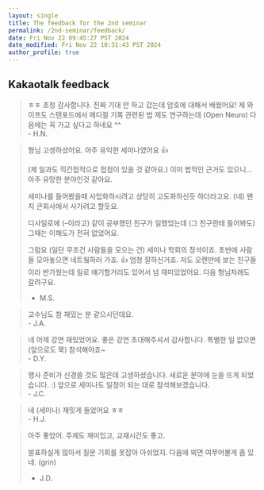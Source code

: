 ```yaml
---
layout: single
title: The feedback for the 2nd seminar
permalink: /2nd-seminar/feedback/
date: Fri Nov 22 09:45:27 PST 2024
date_modified: Fri Nov 22 10:31:43 PST 2024
author_profile: true
---
```


<head>
	<link rel="stylesheet" href="/resource/styles.css">
</head>

<h2>
	Kakaotalk feedback
</h2>

<blockquote>
ㅎㅎ 초청 감사합니다. 진짜 기대 안 하고 갔는데
암호에 대해서 배웠어요! 제 와이프도 스탠포드에서 메디컬 기록 관련된 법 제도 연구하는데 (Open Neuro) 다음에는 꼭 가고 싶다고 하네요 ^^
<br>
- H.N.
</blockquote>

<blockquote>
<p>
형님 고생하셨어요. 아주 유익한 세미나였어요 👍
</p>
<p>
(제 일과도 직간접적으로 접점이 있을 것 같아요.)
이미 법적인 근거도 있으니… 아주 유망한 분야인것 같아요.
</p>
<p>
세미나를 들어봤을때 사업화하시려고 상당히 고도화하신듯 하더라고요.
(네) 왠지 큰회사에서 사가려고 할듯요.
</p>
<p>
디사일로에 (&ndash;이라고) 같이 공부했던 친구가 일했었는데 (그 친구한테 들어봐도) 그때는 이해도가 전혀 없었어요.
</p>
<p>
그럼요 (일단 무조건 사람들을 모으는 건) 세미나 학회의 정석이죠.
초반에 사람들 모아놓으면 네트웤하러 가죠. 👍
엄청 잘하신거죠.
저도 오랜만에 보는 친구들이라 반가웠는데 일로 얘기할거리도 있어서 넘 재미있었어요.
다음 형님차례도 갈려구요.
</p>

- M.S.
</blockquote>

<blockquote>
교수님도 참 재밌는 분 같으시던데요.

<br>
- J.A.
</blockquote>

<blockquote>
네 어제 강연 재밌었어요.
좋은 강연 초대해주셔서 감사합니다.
특별한 일 없으면 (앞으로도 쭉) 참석해야죠~

<br>
- D.Y.
</blockquote>

<blockquote>
행사 준비가 신경쓸 것도 많은데 고생하셨습니다.
새로운 분야에 눈을 뜨게 되었습니다.
:)
앞으로 세미나도 일정이 되는 대로 참석해보겠습니다.

<br>
- J.C.
</blockquote>

<blockquote>
네 (세미나) 재밋게 들었어요 ㅎㅎ

<br>
- H.J.
</blockquote>

<blockquote>
<p>
아주 좋았어.
주제도 재미있고, 교재시간도 좋고.
</p>
<p>
발표하실게 많아서 질문 기회를 못잡아 아쉬었지. 다음에 뵈면 여쭈어볼게 좀 있네. (grin)
</p>

- J.D.
</blockquote>


